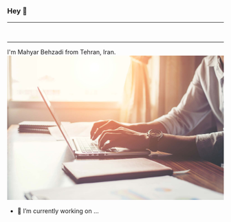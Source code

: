 ### Hey 👋

<!--
**MahyarNV/MahyarNV** is a ✨ _special_ ✨ repository because its `README.md` (this file) appears on your GitHub profile.

Here are some ideas to get you started:

- 🔭 I’m currently working on ...
- 🌱 I’m currently learning ...
- 👯 I’m looking to collaborate on ...
- 🤔 I’m looking for help with ...
- 💬 Ask me about ...
- 📫 How to reach me: ...
- 😄 Pronouns: ...
- ⚡ Fun fact: ...
-->
<hr>
<div align="center">
<a href="https://discord.com/invite/aHXATxBuAh"><img src='https://img.shields.io/badge/Discord-Server-868fff?logo=discord' alt='' /></a>
<a href="https://open.spotify.com/user/4dacsxdn159mkuupzcpji5h8a?si=48c2b86c310844fd"><img src='https://img.shields.io/badge/Spotify-Account-868fff?logo=spotify' alt='' /></a>
<a href="https://twitter.com/CautiousNV"><img src='https://img.shields.io/badge/Twitter-Account-868fff?logo=twitter' alt='' /></a>
</div>
<hr>
I'm Mahyar Behzadi from Tehran, Iran.

<img src="https://github.com/MahyarNV/MahyarNV/blob/main/media/working.jpg"/>

- 🔭 I’m currently working on ...